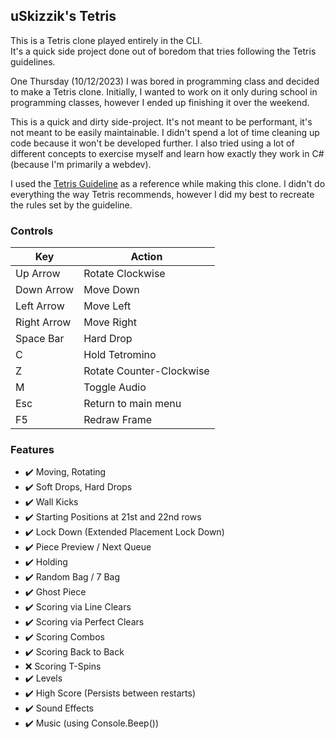 ﻿## uSkizzik's Tetris

This is a Tetris clone played entirely in the CLI.  
It's a quick side project done out of boredom that tries following the Tetris guidelines.

One Thursday (10/12/2023) I was bored in programming class and decided to make a Tetris clone. 
Initially, I wanted to work on it only during school in programming classes, however I ended up finishing it over the weekend.

This is a quick and dirty side-project. It's not meant to be performant, it's not meant to be easily maintainable.
I didn't spend a lot of time cleaning up code because it won't be developed further. 
I also tried using a lot of different concepts to exercise myself and learn how exactly they work in C# (because I'm primarily a webdev).

I used the [Tetris Guideline](https://tetris.wiki/Tetris_Guideline) as a reference while making this clone.
I didn't do everything the way Tetris recommends, however I did my best to recreate the rules set by the guideline.

### Controls
| Key         | Action                   |
|-------------|--------------------------|
| Up Arrow    | Rotate Clockwise         |
| Down Arrow  | Move Down                | 
| Left Arrow  | Move Left                | 
| Right Arrow | Move Right               | 
| Space Bar   | Hard Drop                | 
| C           | Hold Tetromino           | 
| Z           | Rotate Counter-Clockwise | 
| M           | Toggle Audio             | 
| Esc         | Return to main menu      | 
| F5          | Redraw Frame             | 

### Features

- ✔️ Moving, Rotating
- ✔️ Soft Drops, Hard Drops
- ✔️ Wall Kicks
- ✔️ Starting Positions at 21st and 22nd rows
- ✔️ Lock Down (Extended Placement Lock Down)
- ✔️ Piece Preview / Next Queue
- ✔️ Holding
- ✔️ Random Bag / 7 Bag
- ✔️ Ghost Piece
- ✔️ Scoring via Line Clears
- ✔️ Scoring via Perfect Clears
- ✔️ Scoring Combos
- ✔️ Scoring Back to Back
- ❌ Scoring T-Spins
- ✔️ Levels
- ✔️ High Score (Persists between restarts)
- ✔️ Sound Effects
- ✔️ Music (using Console.Beep())